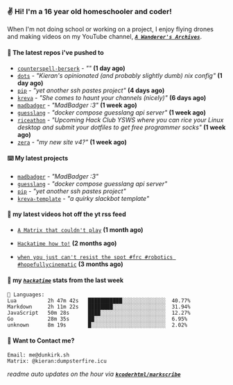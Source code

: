 ### ✌️ Hi! I'm a 16 year old homeschooler and coder!

When I'm not doing school or working on a project, I enjoy flying drones and making videos on my YouTube channel, [**_`A Wanderer's Archives`_**](https://youtube.com/@wanderer.archives).

#### 👷 The latest repos i've pushed to

- [`counterspell-berserk`](https://github.com/thelegendofmario/counterspell-berserk) - _""_ **(1 day ago)**
- [`dots`](https://github.com/kcoderhtml/dots) - _"Kieran's opinionated (and probably slightly dumb) nix config"_ **(1 day ago)**
- [`pip`](https://github.com/kcoderhtml/pip) - _"yet another ssh pastes project"_ **(4 days ago)**
- [`kreva`](https://github.com/kcoderhtml/kreva) - _"She comes to haunt your channels (nicely)"_ **(6 days ago)**
- [`madbadger`](https://github.com/kcoderhtml/madbadger) - _"MadBadger :3"_ **(1 week ago)**
- [`guesslang`](https://github.com/kcoderhtml/guesslang) - _"docker compose guesslang api server"_ **(1 week ago)**
- [`riceathon`](https://github.com/hackclub/riceathon) - _"Upcoming Hack Club YSWS where you can rice your Linux desktop and submit your dotfiles to get free programmer socks"_ **(1 week ago)**
- [`zera`](https://github.com/kcoderhtml/zera) - _"my new site v4?"_ **(1 week ago)**

#### ⌨️ My latest projects

- [`madbadger`](https://github.com/kcoderhtml/madbadger) - _"MadBadger :3"_
- [`guesslang`](https://github.com/kcoderhtml/guesslang) - _"docker compose guesslang api server"_
- [`pip`](https://github.com/kcoderhtml/pip) - _"yet another ssh pastes project"_
- [`kreva-template`](https://github.com/kcoderhtml/kreva-template) - _"a quirky slackbot template"_

#### 🍿 my latest videos hot off the yt rss feed

- [`A Matrix that couldn't play`](https://www.youtube.com/watch?v=NodwjZF7uZw) **(1 month ago)**

- [`Hackatime how to!`](https://www.youtube.com/watch?v=eKoD9yyr1To) **(2 months ago)**

- [`when you just can't resist the spot #frc #robotics #hopefullycinematic`](https://www.youtube.com/watch?v=Y7SZ_TDleGM) **(3 months ago)**



#### 📡 my [_`hackatime`_](https://waka.hackclub.com) stats from the last week

```text
💾 Languages:
Lua          2h 47m 42s   ███████████░░░░░░░░░░░░░░  40.77%
Markdown     2h 11m 22s   ████████░░░░░░░░░░░░░░░░░  31.94%
JavaScript   50m 28s      ████░░░░░░░░░░░░░░░░░░░░░  12.27%
Go           28m 35s      ██░░░░░░░░░░░░░░░░░░░░░░░  6.95%
unknown      8m 19s       █░░░░░░░░░░░░░░░░░░░░░░░░  2.02%
```

#### 📮 Want to Contact me?

```text
Email: me@dunkirk.sh
Matrix: @kieran:dumpsterfire.icu
```

_readme auto updates on the hour via [**`kcoderhtml/markscribe`**](https://github.com/kcoderhtml/markscribe)_
